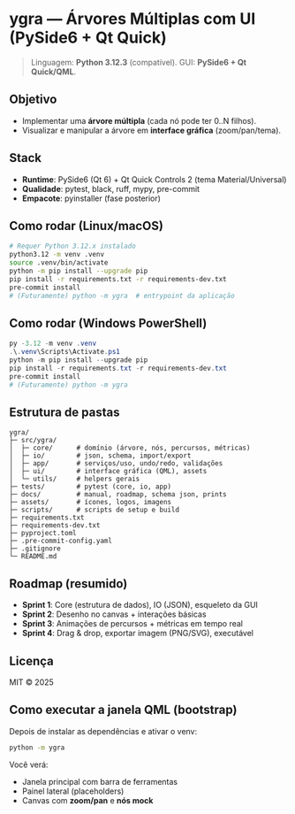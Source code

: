 # ygra — Árvores Múltiplas com UI (PySide6 + Qt Quick)

> Linguagem: **Python 3.12.3** (compatível). GUI: **PySide6 + Qt Quick/QML**.

## Objetivo
- Implementar uma **árvore múltipla** (cada nó pode ter 0..N filhos).
- Visualizar e manipular a árvore em **interface gráfica** (zoom/pan/tema).

## Stack
- **Runtime**: PySide6 (Qt 6) + Qt Quick Controls 2 (tema Material/Universal)
- **Qualidade**: pytest, black, ruff, mypy, pre-commit
- **Empacote**: pyinstaller (fase posterior)

## Como rodar (Linux/macOS)
```bash
# Requer Python 3.12.x instalado
python3.12 -m venv .venv
source .venv/bin/activate
python -m pip install --upgrade pip
pip install -r requirements.txt -r requirements-dev.txt
pre-commit install
# (Futuramente) python -m ygra  # entrypoint da aplicação
```

## Como rodar (Windows PowerShell)
```powershell
py -3.12 -m venv .venv
.\.venv\Scripts\Activate.ps1
python -m pip install --upgrade pip
pip install -r requirements.txt -r requirements-dev.txt
pre-commit install
# (Futuramente) python -m ygra
```

## Estrutura de pastas
```
ygra/
├─ src/ygra/
│  ├─ core/      # domínio (árvore, nós, percursos, métricas)
│  ├─ io/        # json, schema, import/export
│  ├─ app/       # serviços/uso, undo/redo, validações
│  ├─ ui/        # interface gráfica (QML), assets
│  └─ utils/     # helpers gerais
├─ tests/        # pytest (core, io, app)
├─ docs/         # manual, roadmap, schema json, prints
├─ assets/       # ícones, logos, imagens
├─ scripts/      # scripts de setup e build
├─ requirements.txt
├─ requirements-dev.txt
├─ pyproject.toml
├─ .pre-commit-config.yaml
├─ .gitignore
└─ README.md
```

## Roadmap (resumido)
- **Sprint 1**: Core (estrutura de dados), IO (JSON), esqueleto da GUI
- **Sprint 2**: Desenho no canvas + interações básicas
- **Sprint 3**: Animações de percursos + métricas em tempo real
- **Sprint 4**: Drag & drop, exportar imagem (PNG/SVG), executável

## Licença
MIT © 2025

## Como executar a janela QML (bootstrap)
Depois de instalar as dependências e ativar o venv:
```bash
python -m ygra
```
Você verá:
- Janela principal com barra de ferramentas
- Painel lateral (placeholders)
- Canvas com **zoom/pan** e **nós mock**
